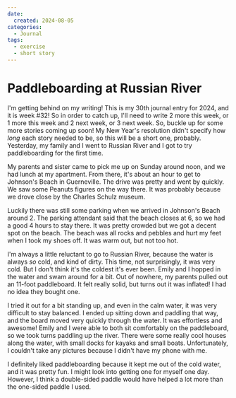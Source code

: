 ```yaml
---
date:
  created: 2024-08-05
categories:
  - Journal
tags:
  - exercise
  - short story
---
```

# Paddleboarding at Russian River

I'm getting behind on my writing! This is my 30th journal entry for 2024, and it is week #32! So in order to catch up, I'll need to write 2 more this week, or 1 more this week and 2 next week, or 3 next week. So, buckle up for some more stories coming up soon! My New Year's resolution didn't specify how *long* each story needed to be, so this will be a short one, probably. Yesterday, my family and I went to Russian River and I got to try paddleboarding for the first time.

<!-- more -->

My parents and sister came to pick me up on Sunday around noon, and we had lunch at my apartment. From there, it's about an hour to get to Johnson's Beach in Guerneville. The drive was pretty and went by quickly. We saw some Peanuts figures on the way there. It was probably because we drove close by the Charles Schulz museum.

Luckily there was still some parking when we arrived in Johnson's Beach around 2. The parking attendant said that the beach closes at 6, so we had a good 4 hours to stay there. It was pretty crowded but we got a decent spot on the beach. The beach was all rocks and pebbles and hurt my feet when I took my shoes off. It was warm out, but not too hot.

I'm always a little reluctant to go to Russian River, because the water is always *so* cold, and kind of dirty. This time, not surprisingly, it was very cold. But I don't think it's the coldest it's ever been. Emily and I hopped in the water and swam around for a bit. Out of nowhere, my parents pulled out an 11-foot paddleboard. It felt really solid, but turns out it was inflated! I had no idea they bought one.

I tried it out for a bit standing up, and even in the calm water, it was very difficult to stay balanced. I ended up sitting down and paddling that way, and the board moved very quickly through the water. It was effortless and awesome! Emily and I were able to both sit comfortably on the paddleboard, so we took turns paddling up the river. There were some really cool houses along the water, with small docks for kayaks and small boats. Unfortunately, I couldn't take any pictures because I didn't have my phone with me.

I definitely liked paddleboarding because it kept me out of the cold water, and it was pretty fun. I might look into getting one for myself one day. However, I think a double-sided paddle would have helped a lot more than the one-sided paddle I used.